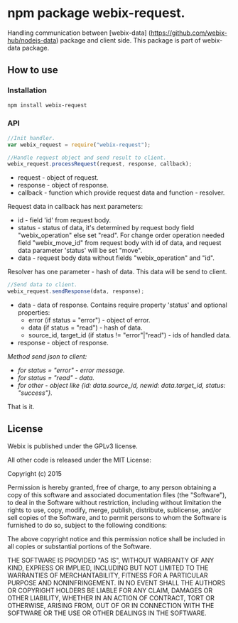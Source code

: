 npm package webix-request.
================================

Handling communication between [webix-data] (https://github.com/webix-hub/nodejs-data) package and client side.
This package is part of webix-data package.

How to use
-----------

### Installation

```sh
npm install webix-request
```

### API

```js
//Init handler.
var webix_request = require("webix-request");
```

```js
//Handle request object and send result to client.
webix_request.processRequest(request, response, callback);
```

- request - object of request.
- response - object of response.
- callback - function which provide request data and function - resolver.

Request data in callback has next parameters: 

- id - field 'id' from request body.
- status - status of data, it's determined by request body field "webix_operation" else set "read".
    For change order operation needed field "webix_move_id" from request body with id of data,
    and request data parameter 'status' will be set "move".
- data - request body data without fields "webix_operation" and "id".
 
Resolver has one parameter - hash of data. This data will be send to client.


```js
//Send data to client.
webix_request.sendResponse(data, response);
```

- data - data of response. Contains require property 'status' and optional properties:
    - error (if status = "error") - object of error.
    - data (if status = "read") - hash of data.
    - source_id, target_id (if status != "error"|"read") - ids of handled data.
- response - object of response.

*Method send json to client:*
- *for status = "error" - error message.*
- *for status = "read" - data.*
- *for other - object like {id: data.source_id, newid: data.target_id, status: "success"}.*

That is it.

License
----------

Webix is published under the GPLv3 license.

All other code is released under the MIT License:

Copyright (c) 2015

Permission is hereby granted, free of charge, to any person obtaining a copy
of this software and associated documentation files (the "Software"), to deal
in the Software without restriction, including without limitation the rights
to use, copy, modify, merge, publish, distribute, sublicense, and/or sell
copies of the Software, and to permit persons to whom the Software is
furnished to do so, subject to the following conditions:

The above copyright notice and this permission notice shall be included in
all copies or substantial portions of the Software.

THE SOFTWARE IS PROVIDED "AS IS", WITHOUT WARRANTY OF ANY KIND, EXPRESS OR
IMPLIED, INCLUDING BUT NOT LIMITED TO THE WARRANTIES OF MERCHANTABILITY,
FITNESS FOR A PARTICULAR PURPOSE AND NONINFRINGEMENT. IN NO EVENT SHALL THE
AUTHORS OR COPYRIGHT HOLDERS BE LIABLE FOR ANY CLAIM, DAMAGES OR OTHER
LIABILITY, WHETHER IN AN ACTION OF CONTRACT, TORT OR OTHERWISE, ARISING FROM,
OUT OF OR IN CONNECTION WITH THE SOFTWARE OR THE USE OR OTHER DEALINGS IN
THE SOFTWARE.
